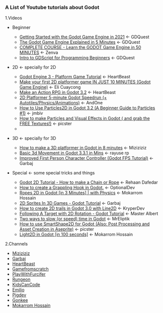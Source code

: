 ### **A List of Youtube tutorials about Godot**  
1.Videos  
 - Beginner  
   - [Getting Started with the Godot Game Engine in 2021](https://youtu.be/42HKCFf5Lf4) <- GDQuest  
   - [The Godot Game Engine Explained in 5 Minutes](https://youtu.be/KjX5llYZ5eQ) <- GDQuest  
   - [COMPLETE COURSE - Learn the GODOT Game Engine in 50 MINUTES](https://youtu.be/QftpPI5iYrY) <- Zenva  
   - [Intro to GDScript for Programming Beginners](https://youtu.be/UcdwP1Q2UlU) <- GDQuest  
   
 - 2D <- specially for 2D  
   - [Godot Engine 3 - Platform Game Tutorial](https://youtu.be/wETY5_9kFtA) <- HeartBeast  
   - [Make your first 2D platformer game IN JUST 10 MINUTES (Godot Game Engine)](https://youtu.be/xFEKIWpd0sU) <- Eli Cuaycong  
   - [Make an Action RPG in Godot 3.2](https://youtu.be/mAbG8Oi-SvQ) <- HeartBeast  
   - [2D Platformer 5-minute Godot Speedrun (+ Autotiles/Physics/Animations)](https://youtu.be/Q4nZVSdUtDA) <- AndOne  
   - [How to Use Particles2D in Godot 3.2 (A Beginner Guide to Particles #1)](https://youtu.be/rLsgX8x_Jg4) <- jmbiv  
   - [How to make Particles and Visual Effects in Godot ( and grab the FREE Textures!)](https://youtu.be/DPDPI5zDeoM) <- picster  
   - 
 - 3D <- specially for 3D  
   - [How to make a 3D platformer in Godot in 8 minutes](https://youtu.be/1I3z5ZpBOmc) <- Miziziziz  
   - [Basic 3d Movement in Godot 3.3.1 in Mins](https://youtu.be/PrGHA6IGYMo) <- rayuse rp  
   - [Improved First Person Character Controller (Godot FPS Tutorial)](https://youtu.be/Nn2mi5sI8bM) <- Garbaj  
 - Special <- some special tricks and things
   - [Godot 2D Tutorial - How to make a Chain or Rope](https://youtu.be/UGNtDCnETwc) <- Rehaan Dafedar  
   - [How to create a Grappling Hook in Godot.](https://youtu.be/Wzrw6_KDMl4) <- OptionalDev  
   - [Ropes 2D in Godot [in 3 Minutes] | with Physics](https://youtu.be/0ABq6wL016g) <- Mokarrom Hossain  
   - [2D Sprites In 3D Games - Godot Tutorial](https://youtu.be/N0Laa7XLeS4) <- Garbaj  
   - [How to create 2D trails in Godot 3.0 with Line2D](https://youtu.be/s5DwZZ0fZDg) <- KryperDev  
   - [Following A Target with 2D Rotation - Godot Tutorial](https://youtu.be/tX9yzjigV1k) <- Master Albert  
   - [Two ways to slow (or speed) time in Godot](https://youtu.be/MdZJcOBXGc0) <- MrEliptik  
   - [How to use SmartShape2D for Godot (Also: Post Processing and Asset Creation in Aseprite)](https://youtu.be/r-pd2yuNPvA) <- picster  
   - [Light2D in Godot [in 100 seconds]](https://youtu.be/jXCEgW_Mgx8) <- Mokarrom Hossain
   
2.Channels  
 - [Miziziziz](https://www.youtube.com/user/Miziziziz)  
 - [Garbaj](https://www.youtube.com/channel/UCPUe9uOcp1UMpVi6Vll60Jw)  
 - [HeartBeast](https://www.youtube.com/user/uheartbeast)  
 - [Gamefromscratch](https://www.youtube.com/user/gamefromscratch)  
 - [PlayWithFurcifer](https://www.youtube.com/channel/UCTEZ0gVA5jMYq2SwjLyTUKw)  
 - [Rungeon](https://www.youtube.com/channel/UCEtKeMUvtI-2eXVY8hg7nHw)  
 - [KidsCanCode](https://www.youtube.com/channel/UCNaPQ5uLX5iIEHUCLmfAgKg)  
 - [Emilio](https://www.youtube.com/channel/UC9DR22-qohBDtZ74R3FxOZg)  
 - [Pigdev](https://www.youtube.com/channel/UCFK9ZoVDqDgY6KGMcHEloFw)  
 - [Gonkee](https://www.youtube.com/channel/UCJqCPFHdbc6443G3Sz6VYDw)  
 - [Mokarrom Hossain](https://www.youtube.com/channel/UC7muK7PXkSGUoRtTZxwOh4Q)
